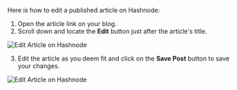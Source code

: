 Here is how to edit a published article on Hashnode:

1.  Open the article link on your blog.
2.  Scroll down and locate the **Edit** button just after the article's title.

![Edit Article on Hashnode](https://cdn.hashnode.com/res/hashnode/image/upload/v1601155826937/ERbqo6Yx3.png?auto=compress)

3.  Edit the article as you deem fit and click on the **Save Post** button to save your changes.

![Edit Article on Hashnode](https://cdn.hashnode.com/res/hashnode/image/upload/v1614939543830/Tc8c7edtr.png?auto=compress)
